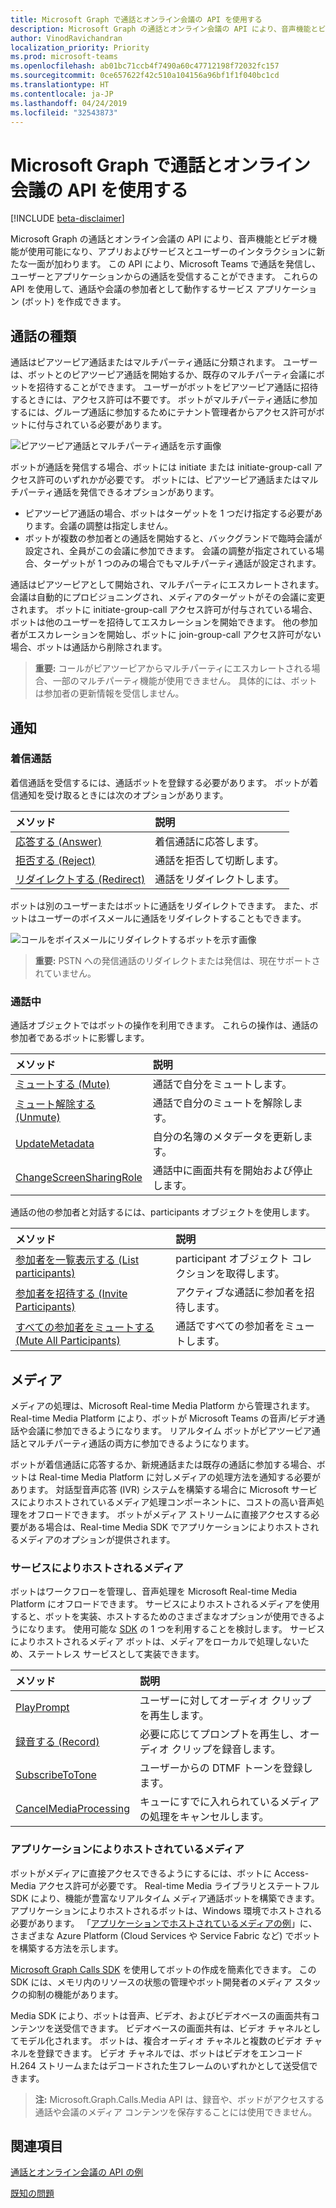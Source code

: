 ```yaml
---
title: Microsoft Graph で通話とオンライン会議の API を使用する
description: Microsoft Graph の通話とオンライン会議の API により、音声機能とビデオ機能が使用可能になり、アプリおよびサービスとユーザーのインタラクションに新たな一面が加わります。 この API により、Microsoft Teams で通話を発信し、ユーザーとアプリケーションからの通話を受信することができます。 これらの API を使用して、通話や会議の参加者として動作するサービス アプリケーション (ボット) を作成できます。
author: VinodRavichandran
localization_priority: Priority
ms.prod: microsoft-teams
ms.openlocfilehash: ab01bc71ccb4f7490a60c47712198f72032fc157
ms.sourcegitcommit: 0ce657622f42c510a104156a96bf1f1f040bc1cd
ms.translationtype: HT
ms.contentlocale: ja-JP
ms.lasthandoff: 04/24/2019
ms.locfileid: "32543873"
---
```

# <a name="working-with-the-calls-and-online-meetings-api-in-microsoft-graph"></a>Microsoft Graph で通話とオンライン会議の API を使用する

[!INCLUDE [beta-disclaimer](../../includes/beta-disclaimer.md)]

Microsoft Graph の通話とオンライン会議の API により、音声機能とビデオ機能が使用可能になり、アプリおよびサービスとユーザーのインタラクションに新たな一面が加わります。 この API により、Microsoft Teams で通話を発信し、ユーザーとアプリケーションからの通話を受信することができます。 これらの API を使用して、通話や会議の参加者として動作するサービス アプリケーション (ボット) を作成できます。

## <a name="call-types"></a>通話の種類

通話はピアツーピア通話またはマルチパーティ通話に分類されます。 ユーザーは、ボットとのピアツーピア通話を開始するか、既存のマルチパーティ会議にボットを招待することができます。 ユーザーがボットをピアツーピア通話に招待するときには、アクセス許可は不要です。 ボットがマルチパーティ通話に参加するには、グループ通話に参加するためにテナント管理者からアクセス許可がボットに付与されている必要があります。

![ピアツーピア通話とマルチパーティ通話を示す画像](https://cdn.graph.office.net/prod/GraphDocuments/en-us/concepts/images/call-types.png)

ボットが通話を発信する場合、ボットには initiate または initiate-group-call アクセス許可のいずれかが必要です。 ボットには、ピアツーピア通話またはマルチパーティ通話を発信できるオプションがあります。

- ピアツーピア通話の場合、ボットはターゲットを 1 つだけ指定する必要があります。会議の調整は指定しません。 
- ボットが複数の参加者との通話を開始すると、バックグランドで臨時会議が設定され、全員がこの会議に参加できます。 会議の調整が指定されている場合、ターゲットが 1 つのみの場合でもマルチパーティ通話が設定されます。

通話はピアツーピアとして開始され、マルチパーティにエスカレートされます。 会議は自動的にプロビジョニングされ、メディアのターゲットがその会議に変更されます。 ボットに initiate-group-call アクセス許可が付与されている場合、ボットは他のユーザーを招待してエスカレーションを開始できます。 他の参加者がエスカレーションを開始し、ボットに join-group-call アクセス許可がない場合、ボットは通話から削除されます。

> **重要:** コールがピアツーピアからマルチパーティにエスカレートされる場合、一部のマルチパーティ機能が使用できません。 具体的には、ボットは参加者の更新情報を受信しません。

## <a name="signaling"></a>通知

### <a name="incoming-call"></a>着信通話

着信通話を受信するには、通話ボットを登録する必要があります。 ボットが着信通知を受け取るときには次のオプションがあります。

| メソッド                              | 説明                                  |
|:------------------------------------|:---------------------------------------------|
| [応答する (Answer)](../api/call-answer.md)     | 着信通話に応答します。                    |
| [拒否する (Reject)](../api/call-reject.md)     | 通話を拒否して切断します。                  |
| [リダイレクトする (Redirect)](../api/call-redirect.md) | 通話をリダイレクトします。                           |

ボットは別のユーザーまたはボットに通話をリダイレクトできます。 また、ボットはユーザーのボイスメールに通話をリダイレクトすることもできます。

![コールをボイスメールにリダイレクトするボットを示す画像](https://cdn.graph.office.net/prod/GraphDocuments/en-us/concepts/images/call-handling.png)

> **重要:** PSTN への発信通話のリダイレクトまたは発信は、現在サポートされていません。

### <a name="in-call"></a>通話中

通話オブジェクトではボットの操作を利用できます。 これらの操作は、通話の参加者であるボットに影響します。

| メソッド                                                            | 説明                                  |
|:------------------------------------------------------------------|:---------------------------------------------|
| [ミュートする (Mute)](../api/call-mute.md)                                       | 通話で自分をミュートします。                       |
| [ミュート解除する (Unmute)](../api/call-unmute.md)                                   | 通話で自分のミュートを解除します。                     |
| [UpdateMetadata](../api/call-updatemetadata.md)                   | 自分の名簿のメタデータを更新します。          |
| [ChangeScreenSharingRole](../api/call-changescreensharingrole.md) | 通話中に画面共有を開始および停止します。   |

通話の他の参加者と対話するには、participants オブジェクトを使用します。

| メソッド                                                            | 説明                                  |
|:------------------------------------------------------------------|:---------------------------------------------|
| [参加者を一覧表示する (List participants)](../api/call-list-participants.md)             | participant オブジェクト コレクションを取得します。         |
| [参加者を招待する (Invite Participants)](../api/participant-invite.md)               | アクティブな通話に参加者を招待します。      |
| [すべての参加者をミュートする (Mute All Participants)](../api/participant-muteall.md)            | 通話ですべての参加者をミュートします。           |

## <a name="media"></a>メディア

メディアの処理は、Microsoft Real-time Media Platform から管理されます。 Real-time Media Platform により、ボットが Microsoft Teams の音声/ビデオ通話や会議に参加できるようになります。 リアルタイム ボットがピアツーピア通話とマルチパーティ通話の両方に参加できるようになります。

ボットが着信通話に応答するか、新規通話または既存の通話に参加する場合、ボットは Real-time Media Platform に対しメディアの処理方法を通知する必要があります。 対話型音声応答 (IVR) システムを構築する場合に Microsoft サービスによりホストされているメディア処理コンポーネントに、コストの高い音声処理をオフロードできます。 ボットがメディア ストリームに直接アクセスする必要がある場合は、Real-time Media SDK でアプリケーションによりホストされるメディアのオプションが提供されます。

### <a name="service-hosted-media"></a>サービスによりホストされるメディア

ボットはワークフローを管理し、音声処理を Microsoft Real-time Media Platform にオフロードできます。 サービスによりホストされるメディアを使用すると、ボットを実装、ホストするためのさまざまなオプションが使用できるようになります。 使用可能な [SDK](https://developer.microsoft.com/graph/code-samples-and-sdks) の 1 つを利用することを検討します。 サービスによりホストされるメディア ボットは、メディアをローカルで処理しないため、ステートレス サービスとして実装できます。

| メソッド                                                        | 説明                                             |
|:--------------------------------------------------------------|:--------------------------------------------------------|
| [PlayPrompt](../api/call-playprompt.md)                       | ユーザーに対してオーディオ クリップを再生します。                         |
| [録音する (Record)](../api/call-record.md)                               | 必要に応じてプロンプトを再生し、オーディオ クリップを録音します。      |
| [SubscribeToTone](../api/call-subscribetotone.md)             | ユーザーからの DTMF トーンを登録します。                  |
| [CancelMediaProcessing](../api/call-cancelmediaprocessing.md) | キューにすでに入れられているメディアの処理をキャンセルします。             |

### <a name="application-hosted-media"></a>アプリケーションによりホストされているメディア

ボットがメディアに直接アクセスできるようにするには、ボットに Access-Media アクセス許可が必要です。 Real-time Media ライブラリとステートフル SDK により、機能が豊富なリアルタイム メディア通話ボットを構築できます。 アプリケーションによりホストされるボットは、Windows 環境でホストされる必要があります。 「[アプリケーションでホストされているメディアの例](https://github.com/microsoftgraph/microsoft-graph-comms-samples)」に、さまざまな Azure Platform (Cloud Services や Service Fabric など) でボットを構築する方法を示します。

[Microsoft Graph Calls SDK](https://microsoftgraph.github.io/microsoft-graph-comms-samples/docs/articles/index.html) を使用してボットの作成を簡素化できます。 この SDK には、メモリ内のリソースの状態の管理やボット開発者のメディア スタックの抑制の機能があります。

Media SDK により、ボットは音声、ビデオ、およびビデオベースの画面共有コンテンツを送受信できます。 ビデオベースの画面共有は、ビデオ チャネルとしてモデル化されます。 ボットは、複合オーディオ チャネルと複数のビデオ チャネルを登録できます。 ビデオ チャネルでは、ボットはビデオをエンコード H.264 ストリームまたはデコードされた生フレームのいずれかとして送受信できます。

> **注:** Microsoft.Graph.Calls.Media API は、録音や、ボッドがアクセスする通話や会議のメディア コンテンツを保存することには使用できません。

## <a name="see-also"></a>関連項目

[通話とオンライン会議の API の例](https://github.com/microsoftgraph/microsoft-graph-comms-samples/)

[既知の問題](/graph/known-issues#calls-and-online-meetings)
<!--
{
  "type": "#page.annotation",
  "suppressions": [
    "Error: /api-reference/beta/resources/calls-api-overview.md:\r\n      Exception processing links.\r\n    System.ArgumentException: Link Definition was null. Link text: !INCLUDE [beta-disclaimer](../../includes/beta-disclaimer.md)\r\n      at ApiDoctor.Validation.DocFile.get_LinkDestinations()\r\n      at ApiDoctor.Validation.DocSet.ValidateLinks(Boolean includeWarnings, String[] relativePathForFiles, IssueLogger issues, Boolean requireFilenameCaseMatch, Boolean printOrphanedFiles)"
  ]
}
-->
